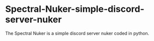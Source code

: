 # Spectral-Nuker-simple-discord-server-nuker
The Spectral Nuker is a simple discord server nuker coded in python.

